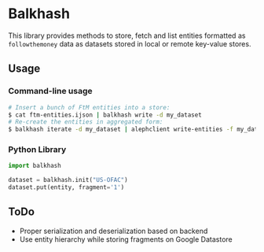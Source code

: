 # Balkhash

This library provides methods to store, fetch and list entities formatted as
`followthemoney` data as datasets stored in local or remote key-value stores.

## Usage

### Command-line usage

```bash
# Insert a bunch of FtM entities into a store:
$ cat ftm-entities.ijson | balkhash write -d my_dataset
# Re-create the entities in aggregated form:
$ balkhash iterate -d my_dataset | alephclient write-entities -f my_dataset
```

### Python Library

```python
import balkhash

dataset = balkhash.init("US-OFAC")
dataset.put(entity, fragment='1')
```

## ToDo

- Proper serialization and deserialization based on backend
- Use entity hierarchy while storing fragments on Google Datastore
